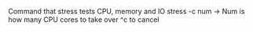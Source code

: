 Command that stress tests CPU, memory and IO
stress -c num -> Num is how many CPU cores to take over
^c to cancel
